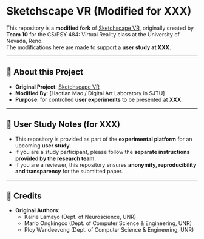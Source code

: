 # Sketchscape VR (Modified for XXX)

This repository is a **modified fork** of [Sketchscape VR](https://github.com/Marlo-Ong/sketchscape-vr), originally created by **Team 10** for the CS/PSY 484: Virtual Reality class at the University of Nevada, Reno.  
The modifications here are made to support a **user study at XXX**.

---

## 📌 About this Project
- **Original Project**: [Sketchscape VR](https://github.com/Marlo-Ong/sketchscape-vr)  
- **Modified By**: [Haotian Mao / Digital Art Laboratory in SJTU]  
- **Purpose**: for controlled **user experiments** to be presented at **XXX**.  

---

## 🎯 User Study Notes (for XXX)
- This repository is provided as part of the **experimental platform** for an upcoming **user study**.  
- If you are a study participant, please follow the **separate instructions provided by the research team**.  
- If you are a reviewer, this repository ensures **anonymity, reproducibility and transparency** for the submitted paper.  

---

## 🙏 Credits
- **Original Authors**:  
  - Kairie Lamayo (Dept. of Neuroscience, UNR)  
  - Marlo Ongkingco (Dept. of Computer Science & Engineering, UNR)  
  - Ploy Wandeevong (Dept. of Computer Science & Engineering, UNR)  

